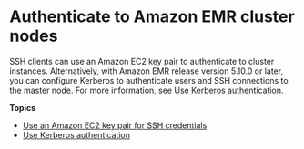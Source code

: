 # Authenticate to Amazon EMR cluster nodes<a name="emr-authenticate-cluster-connections"></a>

SSH clients can use an Amazon EC2 key pair to authenticate to cluster instances\. Alternatively, with Amazon EMR release version 5\.10\.0 or later, you can configure Kerberos to authenticate users and SSH connections to the master node\. For more information, see [Use Kerberos authentication](emr-kerberos.md)\.

**Topics**
+ [Use an Amazon EC2 key pair for SSH credentials](emr-plan-access-ssh.md)
+ [Use Kerberos authentication](emr-kerberos.md)